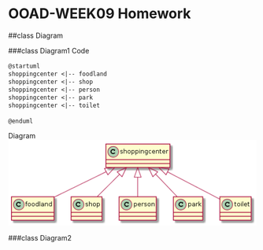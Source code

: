 # OOAD-WEEK09 Homework
##class Diagram

###class Diagram1
Code
```
@startuml
shoppingcenter <|-- foodland
shoppingcenter <|-- shop
shoppingcenter <|-- person
shoppingcenter <|-- park
shoppingcenter <|-- toilet

@enduml
```
Diagram
<img src="https://github.com/pongsakorn194/OOAD-WEEK09/blob/master/Homework/class%20diagram01.png?raw=true ">

###class Diagram2
